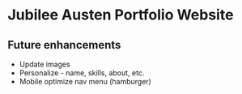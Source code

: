 # Jubilee Austen Portfolio Website


## Future enhancements 
- Update images 
- Personalize - name, skills, about, etc.
- Mobile optimize nav menu (hamburger)
